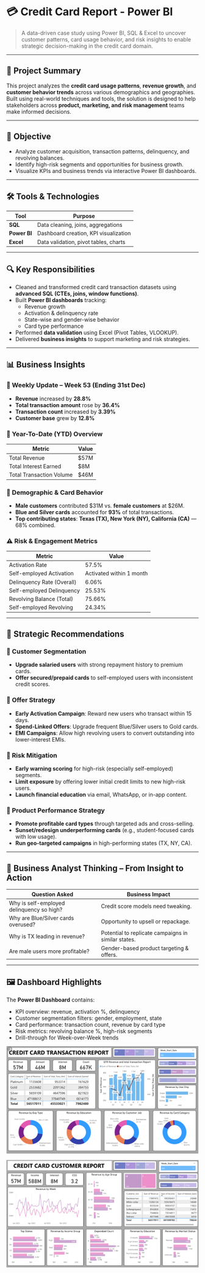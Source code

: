 
# 💳 Credit Card Report - Power BI


> A data-driven case study using Power BI, SQL & Excel to uncover customer patterns, card usage behavior, and risk insights to enable strategic decision-making in the credit card domain.

---

## 📌 Project Summary

This project analyzes the **credit card usage patterns**, **revenue growth**, and **customer behavior trends** across various demographics and geographies. Built using real-world techniques and tools, the solution is designed to help stakeholders across **product, marketing, and risk management** teams make informed decisions.



---

## 🎯 Objective

- Analyze customer acquisition, transaction patterns, delinquency, and revolving balances.
- Identify high-risk segments and opportunities for business growth.
- Visualize KPIs and business trends via interactive Power BI dashboards.

---

## 🛠️ Tools & Technologies

| Tool      | Purpose                                |
|-----------|----------------------------------------|
| **SQL**   | Data cleaning, joins, aggregations     |
| **Power BI** | Dashboard creation, KPI visualization |
| **Excel** | Data validation, pivot tables, charts  |

---

## 🔍 Key Responsibilities

- Cleaned and transformed credit card transaction datasets using **advanced SQL (CTEs, joins, window functions)**.
- Built **Power BI dashboards** tracking:
  - Revenue growth
  - Activation & delinquency rate
  - State-wise and gender-wise behavior
  - Card type performance
- Performed **data validation** using Excel (Pivot Tables, VLOOKUP).
- Delivered **business insights** to support marketing and risk strategies.

---

## 📊 Business Insights

### 📅 Weekly Update – Week 53 (Ending 31st Dec)

- **Revenue** increased by **28.8%**
- **Total transaction amount** rose by **36.4%**
- **Transaction count** increased by **3.39%**
- **Customer base** grew by **12.8%**

### 📆 Year-To-Date (YTD) Overview

| Metric                     | Value       |
|---------------------------|-------------|
| Total Revenue             | $57M        |
| Total Interest Earned     | $8M         |
| Total Transaction Volume  | $46M        |

### 👥 Demographic & Card Behavior

- **Male customers** contributed $31M vs. **female customers** at $26M.
- **Blue and Silver cards** accounted for **93%** of total transactions.
- **Top contributing states**: **Texas (TX), New York (NY), California (CA)** — 68% combined.

### ⚠️ Risk & Engagement Metrics

| Metric                     | Value                    |
|---------------------------|--------------------------|
| Activation Rate           | 57.5%                    |
| Self-employed Activation  | Activated within 1 month |
| Delinquency Rate (Overall)| 6.06%                    |
| Self-employed Delinquency | 25.53%                   |
| Revolving Balance (Total) | 75.66%                   |
| Self-employed Revolving   | 24.34%                   |

---

## 📌 Strategic Recommendations

### 🔹 Customer Segmentation

- **Upgrade salaried users** with strong repayment history to premium cards.
- **Offer secured/prepaid cards** to self-employed users with inconsistent credit scores.

### 🔹 Offer Strategy

- **Early Activation Campaign**: Reward new users who transact within 15 days.
- **Spend-Linked Offers**: Upgrade frequent Blue/Silver users to Gold cards.
- **EMI Campaigns**: Allow high revolving users to convert outstanding into lower-interest EMIs.

### 🔹 Risk Mitigation

- **Early warning scoring** for high-risk (especially self-employed) segments.
- **Limit exposure** by offering lower initial credit limits to new high-risk users.
- **Launch financial education** via email, WhatsApp, or in-app content.

### 🔹 Product Performance Strategy

- **Promote profitable card types** through targeted ads and cross-selling.
- **Sunset/redesign underperforming cards** (e.g., student-focused cards with low usage).
- **Run geo-targeted campaigns** in high-performing states (TX, NY, CA).

---

## 🧠 Business Analyst Thinking – From Insight to Action

| Question Asked                             | Business Impact                                |
|-------------------------------------------|------------------------------------------------|
| Why is self-employed delinquency so high? | Credit score models need tweaking.             |
| Why are Blue/Silver cards overused?       | Opportunity to upsell or repackage.            |
| Why is TX leading in revenue?             | Potential to replicate campaigns in similar states. |
| Are male users more profitable?           | Gender-based product targeting & offers.       |

---

## 🖼️ Dashboard Highlights

The **Power BI Dashboard** contains:
- KPI overview: revenue, activation %, delinquency
- Customer segmentation filters: gender, employment, state
- Card performance: transaction count, revenue by card type
- Risk metrics: revolving balance %, high-risk segments
- Drill-through for Week-over-Week trends

![Screenshot1](https://raw.githubusercontent.com/MehtaMehak/Credit-card-Power-Bi-Report/refs/heads/main/Screenshot%202025-07-17%20235505.png)

![Screenshot1](https://raw.githubusercontent.com/MehtaMehak/Credit-card-Power-Bi-Report/refs/heads/main/Screenshot%202025-07-17%20235526.png)



